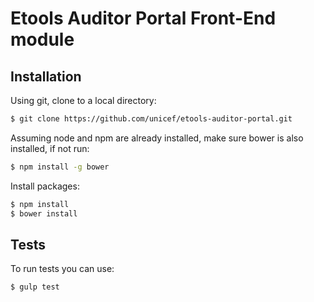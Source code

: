 Etools Auditor Portal Front-End module
======================================

Installation
------------

Using git, clone to a local directory:

```bash
$ git clone https://github.com/unicef/etools-auditor-portal.git
```
Assuming node and npm are already installed, make sure bower is also installed, if not run:

```bash
$ npm install -g bower
```

Install packages:
```bash
$ npm install
$ bower install
```

Tests
-----
To run tests you can use:

```bash
$ gulp test
```